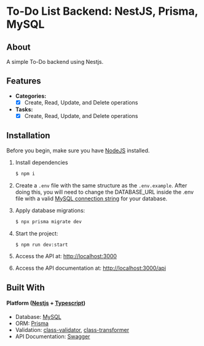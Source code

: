 <h1> To-Do List Backend: NestJS, Prisma, MySQL </h1>

## About

A simple To-Do backend using Nestjs.

## Features
- **Categories:**
  - [x] Create, Read, Update, and Delete operations

- **Tasks:**
  - [x] Create, Read, Update, and Delete operations

## Installation

Before you begin, make sure you have <a href="https://nodejs.org/en">NodeJS</a> installed.

1. Install dependencies
   ```bash
   $ npm i
   ```
2. Create a ``.env`` file with the same structure as the ``.env.example``. After doing this, you will need to change the DATABASE_URL inside the .env file with a valid <a href="https://www.prisma.io/docs/orm/overview/databases/mysql#connection-url">MySQL connection string</a> for your database.
   
3. Apply database migrations:
   ```bash
   $ npx prisma migrate dev
   ```
4. Start the project:
   ```bash
   $ npm run dev:start
   ```
6. Access the API at: <a href="http://localhost:3000">http://localhost:3000</a>
5. Access the API documentation at: <a href="http://localhost:3000">http://localhost:3000/api</a>

## Built With
#### Platform (<a href="https://nestjs.com/">Nestjs</a> + <a href="https://www.typescriptlang.org/">Typescript</a>)
<ul>
  <li>Database: <a href="https://www.mysql.com/">MySQL</a></li>
  <li>ORM: <a href="https://www.prisma.io/">Prisma</a></li>
  <li>Validation: <a href="https://github.com/typestack/class-validator">class-validator</a>, <a href="https://github.com/typestack/class-transformer">class-transformer</a></li>
  <li>API Documentation: <a href="https://swagger.io/">Swagger</a></li>
</ul>
